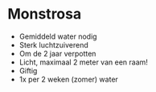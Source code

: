 # Monstrosa

* Gemiddeld water nodig
* Sterk luchtzuiverend
* Om de 2 jaar verpotten
* Licht, maximaal 2 meter van een raam!
* Giftig
* 1x per 2 weken (zomer) water

